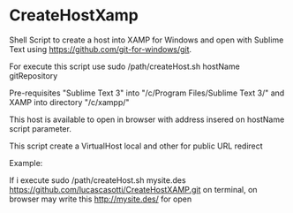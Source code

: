 # CreateHostXamp

Shell Script to create a host into XAMP for Windows and open with Sublime Text using https://github.com/git-for-windows/git.

For execute this script use sudo /path/createHost.sh hostName gitRepository

Pre-requisites "Sublime Text 3" into "/c/Program Files/Sublime Text 3/" and XAMP into directory "/c/xampp/"

This host is available to open in browser with address insered on hostName script parameter.

This script create a VirtualHost local and other for public URL redirect

Example:

If i execute sudo /path/createHost.sh mysite.des https://github.com/lucascasotti/CreateHostXAMP.git on terminal, on browser may write this http://mysite.des/ for open
